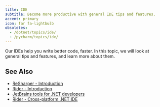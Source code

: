 ```yaml
---
title: IDE
subtitle: Become more productive with general IDE tips and features.
accent: primary
icon: far fa-lightbulb
obsoletes:
  - /dotnet/topics/ide/
  - /pycharm/topics/ide/
---
```


Our IDEs help you write better code, faster. In this topic, we will look at general tips and features, and learn more
about them.

## See Also

- [ReSharper - Introduction](https://www.jetbrains.com/help/resharper/Introduction__Index.html)
- [Rider - Introduction](https://www.jetbrains.com/help/rider/Introduction__Index.html)
- [JetBrains tools for .NET developers](https://www.jetbrains.com/dotnet/)
- [Rider - Cross-platform .NET IDE](https://www.jetbrains.com/rider/)
